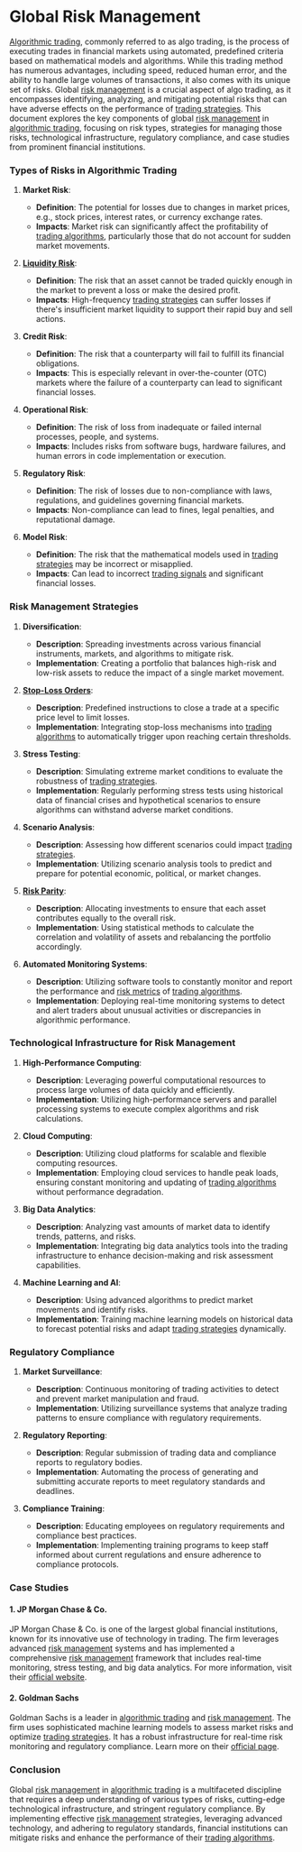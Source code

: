 # Global Risk Management

[Algorithmic trading](../a/algorithmic_trading.md), commonly referred to as algo trading, is the process of executing trades in financial markets using automated, predefined criteria based on mathematical models and algorithms. While this trading method has numerous advantages, including speed, reduced human error, and the ability to handle large volumes of transactions, it also comes with its unique set of risks. Global [risk management](../r/risk_management.md) is a crucial aspect of algo trading, as it encompasses identifying, analyzing, and mitigating potential risks that can have adverse effects on the performance of [trading strategies](../t/trading_strategies.md). This document explores the key components of global [risk management](../r/risk_management.md) in [algorithmic trading](../a/algorithmic_trading.md), focusing on risk types, strategies for managing those risks, technological infrastructure, regulatory compliance, and case studies from prominent financial institutions.

### Types of Risks in Algorithmic Trading

1. **Market Risk**:
   - **Definition**: The potential for losses due to changes in market prices, e.g., stock prices, interest rates, or currency exchange rates.
   - **Impacts**: Market risk can significantly affect the profitability of [trading algorithms](../t/trading_algorithms.md), particularly those that do not account for sudden market movements.

2. **[Liquidity Risk](../l/liquidity_risk.md)**:
   - **Definition**: The risk that an asset cannot be traded quickly enough in the market to prevent a loss or make the desired profit.
   - **Impacts**: High-frequency [trading strategies](../t/trading_strategies.md) can suffer losses if there's insufficient market liquidity to support their rapid buy and sell actions.

3. **Credit Risk**:
   - **Definition**: The risk that a counterparty will fail to fulfill its financial obligations.
   - **Impacts**: This is especially relevant in over-the-counter (OTC) markets where the failure of a counterparty can lead to significant financial losses.

4. **Operational Risk**:
   - **Definition**: The risk of loss from inadequate or failed internal processes, people, and systems.
   - **Impacts**: Includes risks from software bugs, hardware failures, and human errors in code implementation or execution.

5. **Regulatory Risk**:
   - **Definition**: The risk of losses due to non-compliance with laws, regulations, and guidelines governing financial markets.
   - **Impacts**: Non-compliance can lead to fines, legal penalties, and reputational damage.

6. **Model Risk**:
   - **Definition**: The risk that the mathematical models used in [trading strategies](../t/trading_strategies.md) may be incorrect or misapplied.
   - **Impacts**: Can lead to incorrect [trading signals](../t/trading_signals.md) and significant financial losses.

### Risk Management Strategies

1. **Diversification**:
   - **Description**: Spreading investments across various financial instruments, markets, and algorithms to mitigate risk.
   - **Implementation**: Creating a portfolio that balances high-risk and low-risk assets to reduce the impact of a single market movement.

2. **[Stop-Loss Orders](../s/stop-loss_orders.md)**:
   - **Description**: Predefined instructions to close a trade at a specific price level to limit losses.
   - **Implementation**: Integrating stop-loss mechanisms into [trading algorithms](../t/trading_algorithms.md) to automatically trigger upon reaching certain thresholds.

3. **Stress Testing**:
   - **Description**: Simulating extreme market conditions to evaluate the robustness of [trading strategies](../t/trading_strategies.md).
   - **Implementation**: Regularly performing stress tests using historical data of financial crises and hypothetical scenarios to ensure algorithms can withstand adverse market conditions.

4. **Scenario Analysis**:
   - **Description**: Assessing how different scenarios could impact [trading strategies](../t/trading_strategies.md).
   - **Implementation**: Utilizing scenario analysis tools to predict and prepare for potential economic, political, or market changes.

5. **[Risk Parity](../r/risk_parity.md)**:
   - **Description**: Allocating investments to ensure that each asset contributes equally to the overall risk.
   - **Implementation**: Using statistical methods to calculate the correlation and volatility of assets and rebalancing the portfolio accordingly.

6. **Automated Monitoring Systems**:
   - **Description**: Utilizing software tools to constantly monitor and report the performance and [risk metrics](../r/risk_metrics.md) of [trading algorithms](../t/trading_algorithms.md).
   - **Implementation**: Deploying real-time monitoring systems to detect and alert traders about unusual activities or discrepancies in algorithmic performance.

### Technological Infrastructure for Risk Management

1. **High-Performance Computing**:
   - **Description**: Leveraging powerful computational resources to process large volumes of data quickly and efficiently.
   - **Implementation**: Utilizing high-performance servers and parallel processing systems to execute complex algorithms and risk calculations.

2. **Cloud Computing**:
   - **Description**: Utilizing cloud platforms for scalable and flexible computing resources.
   - **Implementation**: Employing cloud services to handle peak loads, ensuring constant monitoring and updating of [trading algorithms](../t/trading_algorithms.md) without performance degradation.

3. **Big Data Analytics**:
   - **Description**: Analyzing vast amounts of market data to identify trends, patterns, and risks.
   - **Implementation**: Integrating big data analytics tools into the trading infrastructure to enhance decision-making and risk assessment capabilities.

4. **Machine Learning and AI**:
   - **Description**: Using advanced algorithms to predict market movements and identify risks.
   - **Implementation**: Training machine learning models on historical data to forecast potential risks and adapt [trading strategies](../t/trading_strategies.md) dynamically.

### Regulatory Compliance

1. **Market Surveillance**:
   - **Description**: Continuous monitoring of trading activities to detect and prevent market manipulation and fraud.
   - **Implementation**: Utilizing surveillance systems that analyze trading patterns to ensure compliance with regulatory requirements.

2. **Regulatory Reporting**:
   - **Description**: Regular submission of trading data and compliance reports to regulatory bodies.
   - **Implementation**: Automating the process of generating and submitting accurate reports to meet regulatory standards and deadlines.

3. **Compliance Training**:
   - **Description**: Educating employees on regulatory requirements and compliance best practices.
   - **Implementation**: Implementing training programs to keep staff informed about current regulations and ensure adherence to compliance protocols.

### Case Studies

#### 1. JP Morgan Chase & Co.
JP Morgan Chase & Co. is one of the largest global financial institutions, known for its innovative use of technology in trading. The firm leverages advanced [risk management](../r/risk_management.md) systems and has implemented a comprehensive [risk management](../r/risk_management.md) framework that includes real-time monitoring, stress testing, and big data analytics. For more information, visit their [official website](https://www.jpmorganchase.com).

#### 2. Goldman Sachs
Goldman Sachs is a leader in [algorithmic trading](../a/algorithmic_trading.md) and [risk management](../r/risk_management.md). The firm uses sophisticated machine learning models to assess market risks and optimize [trading strategies](../t/trading_strategies.md). It has a robust infrastructure for real-time risk monitoring and regulatory compliance. Learn more on their [official page](https://www.goldmansachs.com).

### Conclusion

Global [risk management](../r/risk_management.md) in [algorithmic trading](../a/algorithmic_trading.md) is a multifaceted discipline that requires a deep understanding of various types of risks, cutting-edge technological infrastructure, and stringent regulatory compliance. By implementing effective [risk management](../r/risk_management.md) strategies, leveraging advanced technology, and adhering to regulatory standards, financial institutions can mitigate risks and enhance the performance of their [trading algorithms](../t/trading_algorithms.md).
